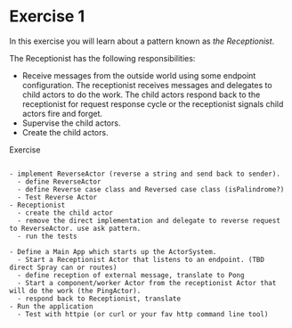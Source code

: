 Exercise 1
==========

In this exercise you will learn about a pattern known as *the Receptionist*.

The Receptionist has the following responsibilities:

- Receive messages from the outside world using some endpoint configuration. The receptionist receives messages and
delegates to child actors to do the work. The child actors respond back to the receptionist for request response cycle or
the receptionist signals child actors fire and forget.
- Supervise the child actors.
- Create the child actors.


Exercise
~~~~~~~~

- implement ReverseActor (reverse a string and send back to sender).
  - define ReverseActor
  - define Reverse case class and Reversed case class (isPalindrome?)
  - Test Reverse Actor
- Receptionist
  - create the child actor
  - remove the direct implementation and delegate to reverse request to ReverseActor. use ask pattern.
  - run the tests

- Define a Main App which starts up the ActorSystem.
  - Start a Receptionist Actor that listens to an endpoint. (TBD direct Spray can or routes)
  - define reception of external message, translate to Pong
  - Start a component/worker Actor from the receptionist Actor that will do the work (the PingActor).
  - respond back to Receptionist, translate
- Run the application
  - Test with httpie (or curl or your fav http command line tool)
